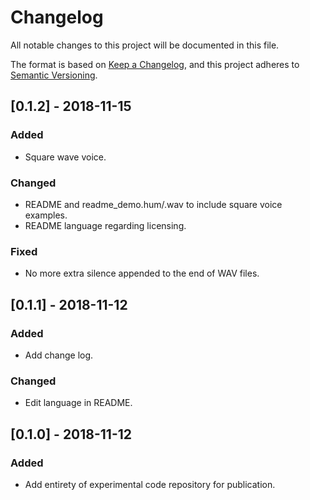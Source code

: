 # Changelog
All notable changes to this project will be documented in this file.

The format is based on [Keep a Changelog](https://keepachangelog.com/en/1.0.0/),
and this project adheres to [Semantic Versioning](https://semver.org/spec/v2.0.0.html).

## [0.1.2] - 2018-11-15
### Added
- Square wave voice.

### Changed
- README and readme_demo.hum/.wav to include square voice examples.
- README language regarding licensing.

### Fixed
- No more extra silence appended to the end of WAV files.

## [0.1.1] - 2018-11-12
### Added
- Add change log.

### Changed
- Edit language in README.

## [0.1.0] - 2018-11-12
### Added
- Add entirety of experimental code repository for publication.
